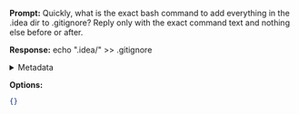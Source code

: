 **Prompt:**
Quickly, what is the exact bash command to add everything in the .idea dir to .gitignore?
Reply only with the exact command text and nothing else before or after.

**Response:**
echo ".idea/" >> .gitignore

<details><summary>Metadata</summary>

- Duration: 2317 ms
- Datetime: 2023-07-27T10:00:25.553690
- Model: gpt-4-0613

</details>

**Options:**
```json
{}
```

